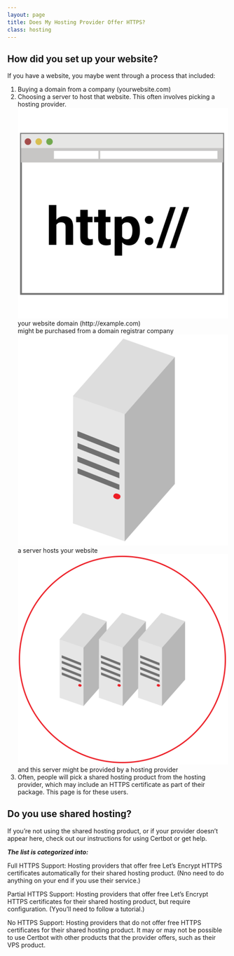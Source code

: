 ```yaml
---
layout: page
title: Does My Hosting Provider Offer HTTPS?
class: hosting
---
```


## How did you set up your website?

If you have a website, you maybe went through a process that included:
<ol>
  <li>
    Buying a domain from a company (yourwebsite.com)
  </li>
  <li>
    Choosing a server to host that website. This often involves picking a hosting provider.
    <div class="three-col">
      <div class="col">
        <img src="/images/HTTPsite.svg">
        <div class="text-wrapper">
          <span>
            your website domain (http://example.com)<br/>
            might be purchased from a domain registrar company
          </span>
        </div>
      </div>
      <div class="col">
        <img src="/images/Server.svg">
        <div class="text-wrapper">
          <span>
            a server hosts your website
          </span>
        </div>
      </div>
      <div class="col">
        <img src="/images/HostingProvidersServers.svg">
        <div class="text-wrapper">
          <span>
            and this server might be provided by a hosting provider
          </span>
        </div>
      </div>
    </div>
  </li>
  <li>
    Often, people will pick a shared hosting product from the hosting provider, which may include an HTTPS certificate as part of their package. This page is for these users.
  </li>
</ol>

## Do you use shared hosting?

If you’re not using the shared hosting product, or if your provider doesn’t appear here, check out our instructions for using Certbot or get help.

**_The list is categorized into:_**

Full HTTPS Support: Hosting providers that offer free Let’s Encrypt HTTPS certificates automatically for their shared hosting product. (Nno need to do anything on your end if you use their service.)

Partial HTTPS Support: Hosting providers that offer free Let’s Encrypt HTTPS certificates for their shared hosting product, but require configuration. (Yyou’ll need to follow a tutorial.)

No HTTPS Support: Hosting providers that do not offer free HTTPS certificates for their shared hosting product. It may or may not be possible to use Certbot with other products that the provider offers, such as their VPS product.
